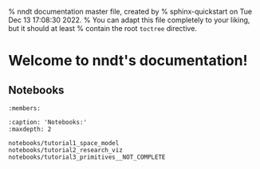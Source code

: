 % nndt documentation master file, created by
% sphinx-quickstart on Tue Dec 13 17:08:30 2022.
% You can adapt this file completely to your liking, but it should at least
% contain the root `toctree` directive.

# Welcome to nndt's documentation!
## Notebooks

```{automodule} nndt
:members:
```

```{toctree}
:caption: 'Notebooks:'
:maxdepth: 2

notebooks/tutorial1_space_model
notebooks/tutorial2_research_viz
notebooks/tutorial3_primitives__NOT_COMPLETE

```